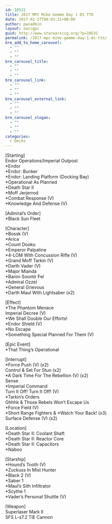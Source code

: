 ```yaml
---
id: 10531
title: 2017 MPC Mike Gemme Day 1 DS TTO
date: 2017-02-27T00:03:21+00:00
author: pwsadmin
layout: swccgpc
guid: http://www.starwarsccg.org/?p=10531
permalink: /2017-mpc-mike-gemme-day-1-ds-tto/
bre_add_to_home_carousel:
  - ""
  - ""
  - ""
bre_carousel_title:
  - ""
  - ""
  - ""
bre_carousel_link:
  - ""
  - ""
  - ""
bre_carousel_external_link:
  - ""
  - ""
  - ""
bre_carousel_slogan:
  - ""
  - ""
  - ""
categories:
  - Decks
---
```

[Starting]  
Endor Operations/Imperial Outpost  
*Endor  
*Endor: Bunker  
*Endor: Landing Platform (Docking Bay)  
*Operational As Planned  
*Death Star II  
*Moff Jerjerrod  
*Combat Response (V)  
*Knowledge And Defense (V)

[Admiral&#8217;s Order]  
*Black Sun Fleet

[Character]  
*Bossk (V)  
*Arica  
*Count Dooku  
*Emperor Palpatine  
*4-LOM With Concussion Rifle (V)  
*Grand Moff Tarkin (V)  
*Darth Vader (V)  
*Major Mianda  
*Baron Soontir Fel  
*Admiral Ozzel  
*General Grievous  
*Darth Maul With Lightsaber (x2)

[Effect]  
*The Phantom Menace  
Imperial Decree (V)  
*We Shall Double Our Efforts!  
*Endor Shield (V)  
*No Escape  
*Something Special Planned For Them (V)

[Epic Event]  
*That Thing&#8217;s Operational

[Interrupt]  
*Force Push (V) (x2)  
Control & Set For Stun (x2)  
*A Dark Time For The Rebellion (V) (x2)  
Sense  
*Imperial Command  
Turn It Off! Turn It Off! (V)  
*Tarkin&#8217;s Orders  
Ghhhk & Those Rebels Won&#8217;t Escape Us  
*Force Field (V)  
\*Short Range Fighters & \*Watch Your Back! (x3)  
Surface Defense (V) (x2)

[Location]  
*Death Star II: Coolant Shaft  
*Death Star II: Reactor Core  
*Death Star II: Capacitors  
*Naboo

[Starship]  
*Hound&#8217;s Tooth (V)  
*Zuckuss In Mist Hunter  
*Black 2 (V)  
*Saber 1  
*Maul&#8217;s Sith Infiltrator  
*Scythe 1  
*Vader&#8217;s Personal Shuttle (V)

[Weapon]  
Superlaser Mark II  
SFS L-s7.2 TIE Cannon